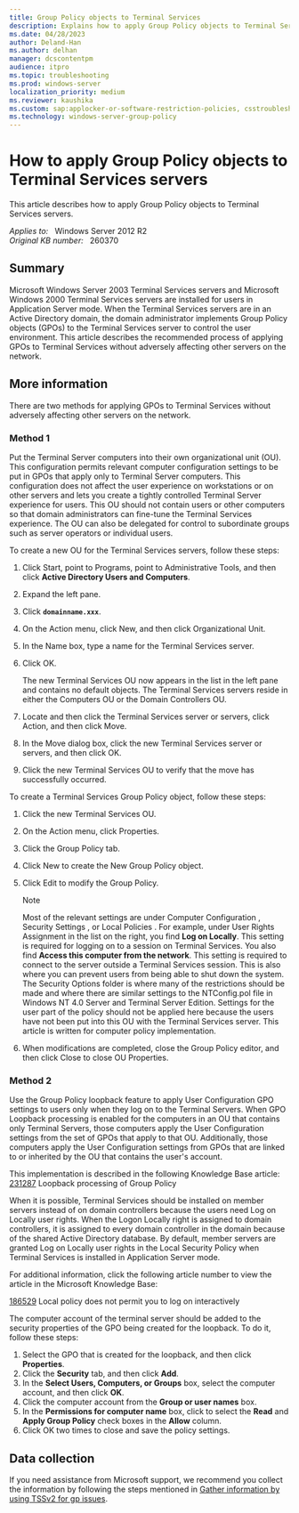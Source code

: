 ```yaml
---
title: Group Policy objects to Terminal Services
description: Explains how to apply Group Policy objects to Terminal Services servers without adversely affecting other servers on the network.
ms.date: 04/28/2023
author: Deland-Han
ms.author: delhan
manager: dcscontentpm
audience: itpro
ms.topic: troubleshooting
ms.prod: windows-server
localization_priority: medium
ms.reviewer: kaushika
ms.custom: sap:applocker-or-software-restriction-policies, csstroubleshoot
ms.technology: windows-server-group-policy
---
```

# How to apply Group Policy objects to Terminal Services servers

This article describes how to apply Group Policy objects to Terminal Services servers.

_Applies to:_ &nbsp; Windows Server 2012 R2  
_Original KB number:_ &nbsp; 260370

## Summary

Microsoft Windows Server 2003 Terminal Services servers and Microsoft Windows 2000 Terminal Services servers are installed for users in Application Server mode. When the Terminal Services servers are in an Active Directory domain, the domain administrator implements Group Policy objects (GPOs) to the Terminal Services server to control the user environment. This article describes the recommended process of applying GPOs to Terminal Services without adversely affecting other servers on the network.

## More information

There are two methods for applying GPOs to Terminal Services without adversely affecting other servers on the network.

### Method 1

Put the Terminal Server computers into their own organizational unit (OU). This configuration permits relevant computer configuration settings to be put in GPOs that apply only to Terminal Server computers. This configuration does not affect the user experience on workstations or on other servers and lets you create a tightly controlled Terminal Server experience for users. This OU should not contain users or other computers so that domain administrators can fine-tune the Terminal Services experience. The OU can also be delegated for control to subordinate groups such as server operators or individual users.

To create a new OU for the Terminal Services servers, follow these steps:

1. Click Start, point to Programs, point to Administrative Tools, and then click **Active Directory Users and Computers**.
2. Expand the left pane.
3. Click **`domainname.xxx`**.
4. On the Action menu, click New, and then click Organizational Unit.
5. In the Name box, type a name for the Terminal Services server.
6. Click OK.

    The new Terminal Services OU now appears in the list in the left pane and contains no default objects. The Terminal Services servers reside in either the Computers OU or the Domain Controllers OU.  
7. Locate and then click the Terminal Services server or servers, click Action, and then click Move.
8. In the Move dialog box, click the new Terminal Services server or servers, and then click OK.
9. Click the new Terminal Services OU to verify that the move has successfully occurred.  

To create a Terminal Services Group Policy object, follow these steps:

1. Click the new Terminal Services OU.
2. On the Action menu, click Properties.
3. Click the Group Policy tab.
4. Click New to create the New Group Policy object.
5. Click Edit to modify the Group Policy.
    >[!NOTE]
    >Most of the relevant settings are under Computer Configuration , Security Settings , or Local Policies . For example, under User Rights Assignment in the list on the right, you find **Log on Locally**. This setting is required for logging on to a session on Terminal Services. You also find **Access this computer from the network**. This setting is required to connect to the server outside a Terminal Services session. This is also where you can prevent users from being able to shut down the system. The Security Options folder is where many of the restrictions should be made and where there are similar settings to the NTConfig.pol file in Windows NT 4.0 Server and Terminal Server Edition. Settings for the user part of the policy should not be applied here because the users have not been put into this OU with the Terminal Services server. This article is written for computer policy implementation.  

6. When modifications are completed, close the Group Policy editor, and then click Close to close OU Properties.

### Method 2

Use the Group Policy loopback feature to apply User Configuration GPO settings to users only when they log on to the Terminal Servers. When GPO Loopback processing is enabled for the computers in an OU that contains only Terminal Servers, those computers apply the User Configuration settings from the set of GPOs that apply to that OU. Additionally, those computers apply the User Configuration settings from GPOs that are linked to or inherited by the OU that contains the user's account.

This implementation is described in the following Knowledge Base article:  
[231287](https://support.microsoft.com/help/231287) Loopback processing of Group Policy  

When it is possible, Terminal Services should be installed on member servers instead of on domain controllers because the users need Log on Locally user rights. When the Logon Locally right is assigned to domain controllers, it is assigned to every domain controller in the domain because of the shared Active Directory database. By default, member servers are granted Log on Locally user rights in the Local Security Policy when Terminal Services is installed in Application Server mode.

For additional information, click the following article number to view the article in the Microsoft Knowledge Base:

[186529](https://support.microsoft.com/help/186529) Local policy does not permit you to log on interactively  

The computer account of the terminal server should be added to the security properties of the GPO being created for the loopback. To do it, follow these steps:  

1. Select the GPO that is created for the loopback, and then click **Properties**.
2. Click the **Security** tab, and then click **Add**.
3. In the **Select Users, Computers, or Groups** box, select the computer account, and then click **OK**.
4. Click the computer account from the **Group or user names** box.
5. In the **Permissions for computer name** box, click to select the **Read** and **Apply Group Policy** check boxes in the **Allow** column.
6. Click OK two times to close and save the policy settings.

## Data collection

If you need assistance from Microsoft support, we recommend you collect the information by following the steps mentioned in [Gather information by using TSSv2 for gp issues](../../windows-client/windows-troubleshooters/gather-information-using-tssv2-group-policy.md).
